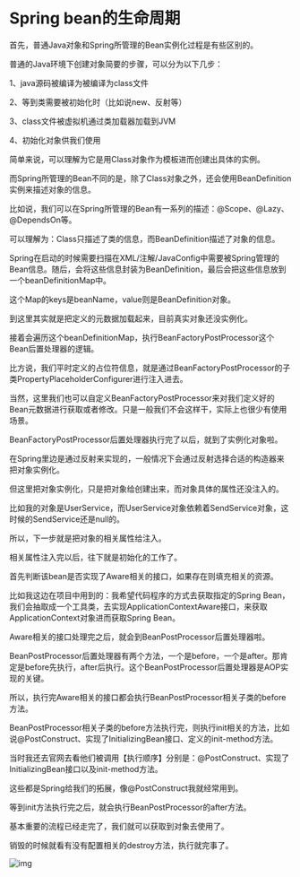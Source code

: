 # Spring bean的生命周期

首先，普通Java对象和Spring所管理的Bean实例化过程是有些区别的。

普通的Java环境下创建对象简要的步骤，可以分为以下几步：

1、java源码被编译为被编译为class文件

2、等到类需要被初始化时（比如说new、反射等）

3、class文件被虚拟机通过类加载器加载到JVM

4、初始化对象供我们使用

简单来说，可以理解为它是用Class对象作为模板进而创建出具体的实例。

而Spring所管理的Bean不同的是，除了Class对象之外，还会使用BeanDefinition实例来描述对象的信息。

比如说，我们可以在Spring所管理的Bean有一系列的描述：@Scope、@Lazy、@DependsOn等。

可以理解为：Class只描述了类的信息，而BeanDefinition描述了对象的信息。

Spring在启动的时候需要扫描在XML/注解/JavaConfig中需要被Spring管理的Bean信息。随后，会将这些信息封装为BeanDefinition，最后会把这些信息放到一个beanDefinitionMap中。

这个Map的keys是beanName，value则是BeanDefinition对象。

到这里其实就是把定义的元数据加载起来，目前真实对象还没实例化。

接着会遍历这个beanDefinitionMap，执行BeanFactoryPostProcessor这个Bean后置处理器的逻辑。

比方说，我们平时定义的占位符信息，就是通过BeanFactoryPostProcessor的子类PropertyPlaceholderConfigurer进行注入进去。

当然，这里我们也可以自定义BeanFactoryPostProcessor来对我们定义好的Bean元数据进行获取或者修改。只是一般我们不会这样干，实际上也很少有使用场景。

BeanFactoryPostProcessor后置处理器执行完了以后，就到了实例化对象啦。

在Spring里边是通过反射来实现的，一般情况下会通过反射选择合适的构造器来把对象实例化。

但这里把对象实例化，只是把对象给创建出来，而对象具体的属性还没注入的。

比如我的对象是UserService，而UserService对象依赖着SendService对象，这时候的SendService还是null的。

所以，下一步就是把对象的相关属性给注入。

相关属性注入完以后，往下就是初始化的工作了。

首先判断该bean是否实现了Aware相关的接口，如果存在则填充相关的资源。

比如我这边在项目中用到的：我希望代码程序的方式去获取指定的Spring Bean，我们会抽取成一个工具类，去实现ApplicationContextAware接口，来获取ApplicationContext对象进而获取Spring Bean。

Aware相关的接口处理完之后，就会到BeanPostProcessor后置处理器啦。

BeanPostProcessor后置处理器有两个方法，一个是before，一个是after。那肯定是before先执行，after后执行。这个BeanPostProcessor后置处理器是AOP实现的关键。

所以，执行完Aware相关的接口都会执行BeanPostProcessor相关子类的before方法。

BeanPostProcessor相关子类的before方法执行完，则执行init相关的方法，比如说@PostConstruct、实现了InitializingBean接口、定义的init-method方法。

当时我还去官网去看他们被调用【执行顺序】分别是：@PostConstruct、实现了InitializingBean接口以及init-method方法。

这些都是Spring给我们的拓展，像@PostConstruct我就经常用到。

等到init方法执行完之后，就会执行BeanPostProcessor的after方法。

基本重要的流程已经走完了，我们就可以获取到对象去使用了。

销毁的时候就看有没有配置相关的destroy方法，执行就完事了。

![img](https://gitee.com/huowolf/pic-md/raw/master/7a1af541cee944c4a59a8231f5c07731~tplv-k3u1fbpfcp-watermark.awebp)

